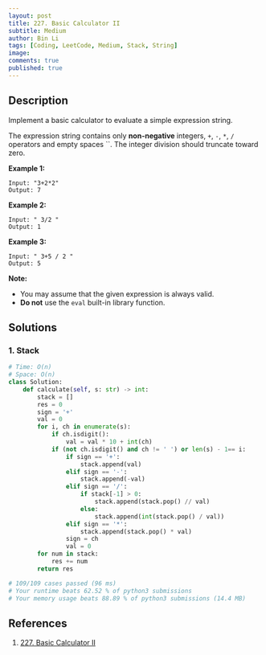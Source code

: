 ```yaml
---
layout: post
title: 227. Basic Calculator II
subtitle: Medium
author: Bin Li
tags: [Coding, LeetCode, Medium, Stack, String]
image: 
comments: true
published: true
---
```


## Description

Implement a basic calculator to evaluate a simple expression string.

The expression string contains only **non-negative** integers, `+`, `-`, `*`, `/` operators and empty spaces ``. The integer division should truncate toward zero.

**Example 1:**

```
Input: "3+2*2"
Output: 7
```

**Example 2:**

```
Input: " 3/2 "
Output: 1
```

**Example 3:**

```
Input: " 3+5 / 2 "
Output: 5
```

**Note:**

- You may assume that the given expression is always valid.
- **Do not** use the `eval` built-in library function.


## Solutions
### 1. Stack

```python
# Time: O(n)
# Space: O(n)
class Solution:
    def calculate(self, s: str) -> int:
        stack = []
        res = 0
        sign = '+'
        val = 0
        for i, ch in enumerate(s):
            if ch.isdigit():
                val = val * 10 + int(ch)
            if (not ch.isdigit() and ch != ' ') or len(s) - 1== i:
                if sign == '+':
                    stack.append(val)
                elif sign == '-':
                    stack.append(-val)
                elif sign == '/':
                    if stack[-1] > 0:
                        stack.append(stack.pop() // val)
                    else:
                        stack.append(int(stack.pop() / val))
                elif sign == '*':
                    stack.append(stack.pop() * val)
                sign = ch
                val = 0
        for num in stack:
            res += num
        return res

# 109/109 cases passed (96 ms)
# Your runtime beats 62.52 % of python3 submissions
# Your memory usage beats 88.89 % of python3 submissions (14.4 MB)
```

## References
1. [227. Basic Calculator II](https://leetcode.com/problems/basic-calculator-ii/description/)